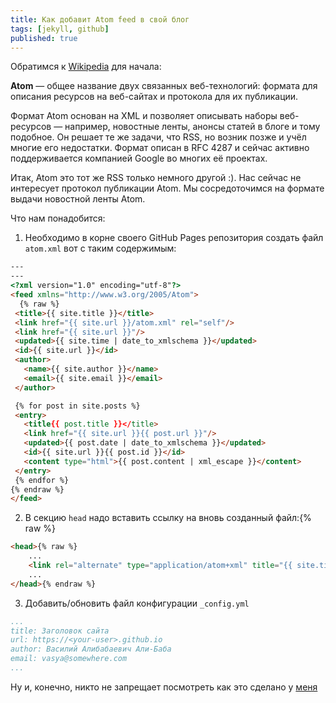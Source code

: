 ```yaml
---
title: Как добавит Atom feed в свой блог
tags: [jekyll, github]
published: true
---
```


Обратимся к [Wikipedia](https://ru.wikipedia.org/wiki/Atom) для начала:

**Atom** — общее название двух связанных веб-технологий: формата для описания ресурсов на веб-сайтах и протокола для их публикации.

Формат Atom основан на XML и позволяет описывать наборы веб-ресурсов — например, новостные ленты, анонсы статей в блоге и тому подобное. Он решает те же задачи, что RSS, но возник позже и учёл многие его недостатки. Формат описан в RFC 4287 и сейчас активно поддерживается компанией Google во многих её проектах.

Итак, Atom это тот же RSS только немного другой :). Нас сейчас не интересует протокол публикации Atom. Мы сосредоточимся на формате выдачи новостной ленты Atom.

<!--more-->

Что нам понадобится:

1. Необходимо в корне своего GitHub Pages репозитория создать файл ```atom.xml``` вот с таким содержимым:

  ```HTML
  ---
  ---
  <?xml version="1.0" encoding="utf-8"?>
  <feed xmlns="http://www.w3.org/2005/Atom">
    {% raw %}
   <title>{{ site.title }}</title>
   <link href="{{ site.url }}/atom.xml" rel="self"/>
   <link href="{{ site.url }}"/>
   <updated>{{ site.time | date_to_xmlschema }}</updated>
   <id>{{ site.url }}</id>
   <author>
     <name>{{ site.author }}</name>
     <email>{{ site.email }}</email>
   </author>

   {% for post in site.posts %}
   <entry>
     <title{{ post.title }}</title>
     <link href="{{ site.url }}{{ post.url }}"/>
     <updated>{{ post.date | date_to_xmlschema }}</updated>
     <id>{{ site.url }}{{ post.id }}</id>
     <content type="html">{{ post.content | xml_escape }}</content>
   </entry>
   {% endfor %}
  {% endraw %}
  </feed>
  ```
2. В секцию ```head``` надо вставить ссылку на вновь созданный файл:{% raw %}
```HTML
<head>{% raw %}
    ...
    <link rel="alternate" type="application/atom+xml" title="{{ site.title }}" href="/atom.xml">
    ...
</head>{% endraw %}
```

3. Добавить/обновить файл конфигурации ```_config.yml```
```YAML
...
title: Заголовок сайта
url: https://<your-user>.github.io
author: Василий Алибабаевич Али-Баба
email: vasya@somewhere.com
...
```

Ну и, конечно, никто не запрещает посмотреть как это сделано у [меня](https://github.com/fomich0ff/fomich0ff.github.io)
